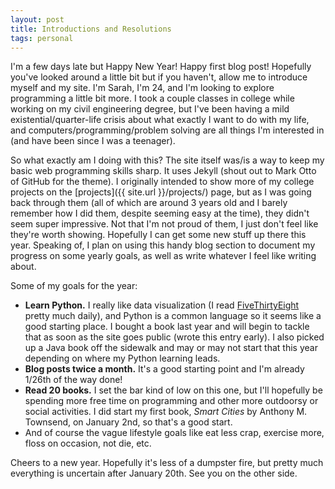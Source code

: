 ```yaml
---
layout: post
title: Introductions and Resolutions
tags: personal
---
```


I'm a few days late but Happy New Year! Happy first blog post! Hopefully you've looked around a little bit but if you haven't, allow me to introduce myself and my site. I'm Sarah, I'm 24, and I'm looking to explore programming a little bit more. I took a couple classes in college while working on my civil engineering degree, but I've been having a mild existential/quarter-life crisis about what exactly I want to do with my life, and computers/programming/problem solving are all things I'm interested in (and have been since I was a teenager).

So what exactly am I doing with this? The site itself was/is a way to keep my basic web programming skills sharp. It uses Jekyll (shout out to Mark Otto of GitHub for the theme). I originally intended to show more of my college projects on the [projects]({{ site.url }}/projects/) page, but as I was going back through them (all of which are around 3 years old and I barely remember how I did them, despite seeming easy at the time), they didn't seem super impressive. Not that I'm not proud of them, I just don't feel like they're worth showing. Hopefully I can get some new stuff up there this year. Speaking of, I plan on using this handy blog section to document my progress on some yearly goals, as well as write whatever I feel like writing about.

Some of my goals for the year:
- **Learn Python.** I really like data visualization (I read [FiveThirtyEight](http://fivethirtyeight.com/) pretty much daily), and Python is a common language so it seems like a good starting place. I bought a book last year and will begin to tackle that as soon as the site goes public (wrote this entry early).
  I also picked up a Java book off the sidewalk and may or may not start that this year depending on where my Python learning leads.
- **Blog posts twice a month.** It's a good starting point and I'm already 1/26th of the way done!
- **Read 20 books.** I set the bar kind of low on this one, but I'll hopefully be spending more free time on programming and other more outdoorsy or social activities. I did start my first book, *Smart Cities* by Anthony M. Townsend, on January 2nd, so that's a good start.
- And of course the vague lifestyle goals like eat less crap, exercise more, floss on occasion, not die, etc.

Cheers to a new year. Hopefully it's less of a dumpster fire, but pretty much everything is uncertain after January 20th. See you on the other side.

